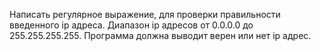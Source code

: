 Написать регулярное выражение, для проверки  правильности введенного ip адреса. Диапазон ip адресов от 0.0.0.0 до 255.255.255.255. Программа должна выводит верен или нет ip адрес.
